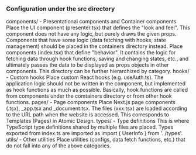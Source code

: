 ### Configuration under the src directory

components/ - Presentational components and Container components
  Place the UI component (presenter.tsx) that defines the "look and feel".
  This component does not have any logic, but purely draws the given props.
  Components that have some logic (data fetching with hooks, state management) should be placed in the containers directory instead.
  Place components (index.tsx) that define "behavior".
  It contains the logic for fetching data through hook functions, saving and changing states, etc., and ultimately passes the data to be displayed as props objects in other components.
  This directory can be further hierarchized by category.
hooks/ - Custom hooks
  Place custom React hooks (e.g. useAuth.ts).
  The application logic should not be written in the component, but implemented as hook functions as much as possible.
  Basically, hook functions are called from components under the comtainers directory or from other hook functions.
pages/ - Page components
  Place Next.js page components (.tsx), _app.tsx and _document.tsx.
  The files (xxx.tsx) are loaded according to the URL path when the website is accessed.
  This corresponds to Templates (Pages) in Atomic Design.
types/ - Type definitions
  This is where TypeScript type definitions shared by multiple files are placed.
  Types exported from index.ts are imported as import { UserInfo } from '. /types'.
utils/ - Other utilities
  Place utilities (configs, data fetch functions, etc.) that do not fall into any of the above categories.

